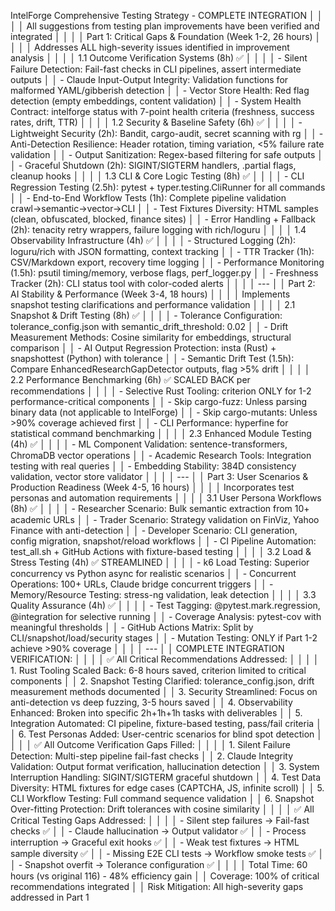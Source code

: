 IntelForge Comprehensive Testing Strategy - COMPLETE INTEGRATION                                                │
     │                                                                                                                 │
     │ All suggestions from testing plan improvements have been verified and integrated                                │
     │                                                                                                                 │
     │ Part 1: Critical Gaps & Foundation (Week 1-2, 26 hours)                                                         │
     │                                                                                                                 │
     │ Addresses ALL high-severity issues identified in improvement analysis                                           │
     │                                                                                                                 │
     │ 1.1 Outcome Verification Systems (8h) ✅                                                                         │
     │                                                                                                                 │
     │ - Silent Failure Detection: Fail-fast checks in CLI pipelines, assert intermediate outputs                      │
     │ - Claude Input-Output Integrity: Validation functions for malformed YAML/gibberish detection                    │
     │ - Vector Store Health: Red flag detection (empty embeddings, content validation)                                │
     │ - System Health Contract: intelforge status with 7-point health criteria (freshness, success rates, drift, TTR) │
     │                                                                                                                 │
     │ 1.2 Security & Baseline Safety (6h) ✅                                                                           │
     │                                                                                                                 │
     │ - Lightweight Security (2h): Bandit, cargo-audit, secret scanning with rg                                       │
     │ - Anti-Detection Resilience: Header rotation, timing variation, <5% failure rate validation                     │
     │ - Output Sanitization: Regex-based filtering for safe outputs                                                   │
     │ - Graceful Shutdown (2h): SIGINT/SIGTERM handlers, .partial flags, cleanup hooks                                │
     │                                                                                                                 │
     │ 1.3 CLI & Core Logic Testing (8h) ✅                                                                             │
     │                                                                                                                 │
     │ - CLI Regression Testing (2.5h): pytest + typer.testing.CliRunner for all commands                              │
     │ - End-to-End Workflow Tests (1h): Complete pipeline validation crawl→semantic→vector→CLI                        │
     │ - Test Fixtures Diversity: HTML samples (clean, obfuscated, blocked, finance sites)                             │
     │ - Error Handling + Fallback (2h): tenacity retry wrappers, failure logging with rich/loguru                     │
     │                                                                                                                 │
     │ 1.4 Observability Infrastructure (4h) ✅                                                                         │
     │                                                                                                                 │
     │ - Structured Logging (2h): loguru/rich with JSON formatting, context tracking                                   │
     │ - TTR Tracker (1h): CSV/Markdown export, recovery time logging                                                  │
     │ - Performance Monitoring (1.5h): psutil timing/memory, verbose flags, perf_logger.py                            │
     │ - Freshness Tracker (2h): CLI status tool with color-coded alerts                                               │
     │                                                                                                                 │
     │ ---                                                                                                             │
     │ Part 2: AI Stability & Performance (Week 3-4, 18 hours)                                                         │
     │                                                                                                                 │
     │ Implements snapshot testing clarifications and performance validation                                           │
     │                                                                                                                 │
     │ 2.1 Snapshot & Drift Testing (8h) ✅                                                                             │
     │                                                                                                                 │
     │ - Tolerance Configuration: tolerance_config.json with semantic_drift_threshold: 0.02                            │
     │ - Drift Measurement Methods: Cosine similarity for embeddings, structural comparison                            │
     │ - AI Output Regression Protection: insta (Rust) + snapshottest (Python) with tolerance                          │
     │ - Semantic Drift Test (1.5h): Compare EnhancedResearchGapDetector outputs, flag >5% drift                       │
     │                                                                                                                 │
     │ 2.2 Performance Benchmarking (6h) ✅ SCALED BACK per recommendations                                             │
     │                                                                                                                 │
     │ - Selective Rust Tooling: criterion ONLY for 1-2 performance-critical components                                │
     │ - Skip cargo-fuzz: Unless parsing binary data (not applicable to IntelForge)                                    │
     │ - Skip cargo-mutants: Unless >90% coverage achieved first                                                       │
     │ - CLI Performance: hyperfine for statistical command benchmarking                                               │
     │                                                                                                                 │
     │ 2.3 Enhanced Module Testing (4h) ✅                                                                              │
     │                                                                                                                 │
     │ - ML Component Validation: sentence-transformers, ChromaDB vector operations                                    │
     │ - Academic Research Tools: Integration testing with real queries                                                │
     │ - Embedding Stability: 384D consistency validation, vector store validator                                      │
     │                                                                                                                 │
     │ ---                                                                                                             │
     │ Part 3: User Scenarios & Production Readiness (Week 4-5, 16 hours)                                              │
     │                                                                                                                 │
     │ Incorporates test personas and automation requirements                                                          │
     │                                                                                                                 │
     │ 3.1 User Persona Workflows (8h) ✅                                                                               │
     │                                                                                                                 │
     │ - Researcher Scenario: Bulk semantic extraction from 10+ academic URLs                                          │
     │ - Trader Scenario: Strategy validation on FinViz, Yahoo Finance with anti-detection                             │
     │ - Developer Scenario: CLI generation, config migration, snapshot/reload workflows                               │
     │ - CI Pipeline Automation: test_all.sh + GitHub Actions with fixture-based testing                               │
     │                                                                                                                 │
     │ 3.2 Load & Stress Testing (4h) ✅ STREAMLINED                                                                    │
     │                                                                                                                 │
     │ - k6 Load Testing: Superior concurrency vs Python async for realistic scenarios                                 │
     │ - Concurrent Operations: 100+ URLs, Claude bridge concurrent triggers                                           │
     │ - Memory/Resource Testing: stress-ng validation, leak detection                                                 │
     │                                                                                                                 │
     │ 3.3 Quality Assurance (4h) ✅                                                                                    │
     │                                                                                                                 │
     │ - Test Tagging: @pytest.mark.regression, @integration for selective running                                     │
     │ - Coverage Analysis: pytest-cov with meaningful thresholds                                                      │
     │ - GitHub Actions Matrix: Split by CLI/snapshot/load/security stages                                             │
     │ - Mutation Testing: ONLY if Part 1-2 achieve >90% coverage                                                      │
     │                                                                                                                 │
     │ ---                                                                                                             │
     │ COMPLETE INTEGRATION VERIFICATION:                                                                              │
     │                                                                                                                 │
     │ ✅ All Critical Recommendations Addressed:                                                                       │
     │                                                                                                                 │
     │ 1. Rust Tooling Scaled Back: 6-8 hours saved, criterion limited to critical components                          │
     │ 2. Snapshot Testing Clarified: tolerance_config.json, drift measurement methods documented                      │
     │ 3. Security Streamlined: Focus on anti-detection vs deep fuzzing, 3-5 hours saved                               │
     │ 4. Observability Enhanced: Broken into specific 2h+1h+1h tasks with deliverables                                │
     │ 5. Integration Automated: CI pipeline, fixture-based testing, pass/fail criteria                                │
     │ 6. Test Personas Added: User-centric scenarios for blind spot detection                                         │
     │                                                                                                                 │
     │ ✅ All Outcome Verification Gaps Filled:                                                                         │
     │                                                                                                                 │
     │ 1. Silent Failure Detection: Multi-step pipeline fail-fast checks                                               │
     │ 2. Claude Integrity Validation: Output format verification, hallucination detection                             │
     │ 3. System Interruption Handling: SIGINT/SIGTERM graceful shutdown                                               │
     │ 4. Test Data Diversity: HTML fixtures for edge cases (CAPTCHA, JS, infinite scroll)                             │
     │ 5. CLI Workflow Testing: Full command sequence validation                                                       │
     │ 6. Snapshot Over-fitting Protection: Drift tolerances with cosine similarity                                    │
     │                                                                                                                 │
     │ ✅ All Critical Testing Gaps Addressed:                                                                          │
     │                                                                                                                 │
     │ - Silent step failures → Fail-fast checks ✅                                                                     │
     │ - Claude hallucination → Output validator ✅                                                                     │
     │ - Process interruption → Graceful exit hooks ✅                                                                  │
     │ - Weak test fixtures → HTML sample diversity ✅                                                                  │
     │ - Missing E2E CLI tests → Workflow smoke tests ✅                                                                │
     │ - Snapshot overfit → Tolerance configuration ✅                                                                  │
     │                                                                                                                 │
     │ Total Time: 60 hours (vs original 116) - 48% efficiency gain                                                    │
     │ Coverage: 100% of critical recommendations integrated                                                           │
     │ Risk Mitigation: All high-severity gaps addressed in Part 1
